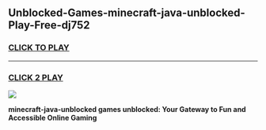 
## Unblocked-Games-minecraft-java-unblocked-Play-Free-dj752
<h3>
<a href="https://premium76.site?title=minecraft-java-unblocked&ref=21A">CLICK TO PLAY</a></h3>
<hr>

<h3>
<a href="https://premium76.site?title=minecraft-java-unblocked&ref=21A">CLICK 2 PLAY</a>
  
</h3>

<a href="https://premium76.site?title=minecraft-java-unblocked&ref=21A"><img src="https://clearcache.store/games.png"></a>


**minecraft-java-unblocked games unblocked: Your Gateway to Fun and Accessible Online Gaming**
